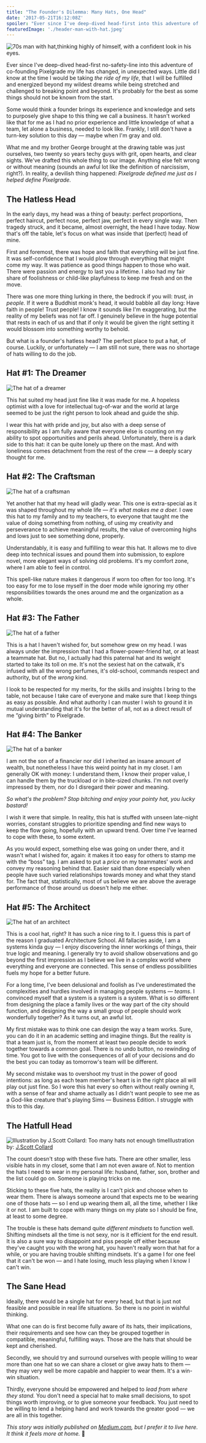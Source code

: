 ```yaml
---
title: "The Founder's Dilemma: Many Hats, One Head"
date: '2017-05-21T16:12:08Z'
spoiler: "Ever since I've deep-dived head-first into this adventure of co-founding Pixelgrade my life has changed, in unexpected ways. Little did I know I would be taking the ride of my life, fulfilled and energized beyond my wildest dreams, but also stretched and challenged to breaking point and beyond. One thing is definitely sure: many hats landed on my head. This is my story wearing them."
featuredImage: './header-man-with-hat.jpeg'
---
```

![70s man with hat,thinking highly of himself, with a confident look in his eyes.](./header-man-with-hat.jpeg)

Ever since I've deep-dived head-first no-safety-line into this adventure of co-founding Pixelgrade my life has changed, in unexpected ways. Little did I know at the time I would be taking *the ride of my life*, that I will be fulfilled and energized beyond my wildest dreams while being stretched and challenged to breaking point and beyond. It's probably for the best as some things should not be known from the start.

Some would think a founder brings its experience and knowledge and sets to purposely give shape to this thing we call a business. It hasn't worked like that for me as I had no prior experience and little knowledge of what a team, let alone a business, needed to look like. Frankly, I still don't have a turn-key solution to this day — maybe when I'm gray and old.

What me and my brother George brought at the drawing table was just ourselves, two twenty so years techy guys with grit, open hearts, and clear sights. We've drafted this whole thing to our image. Anything else felt wrong or without meaning (sounds an awful lot like the definition of narcissism, right?). In reality, a devilish thing happened: *Pixelgrade defined me just as I helped define Pixelgrade.*

## The Hatless Head

In the early days, my head was a thing of beauty: perfect proportions, perfect haircut, perfect nose, perfect jaw, perfect in every single way. Then tragedy struck, and it became, almost overnight, the head I have today. Now that's off the table, let's focus on what was inside that (perfect) head of mine.

First and foremost, there was hope and faith that everything will be just fine. It was self-confidence that I would plow through everything that might come my way. It was patience as good things happen to those who wait. There were passion and energy to last you a lifetime. I also had my fair share of foolishness or child-like playfulness to keep me fresh and on the move.

There was one more thing lurking in there, the bedrock if you will: *trust, in people.* If it were a Buddhist monk's head, it would babble all day long: Have faith in people! Trust people! I know it sounds like I'm exaggerating, but the reality of my beliefs was not far off. I genuinely believe in the huge potential that rests in each of us and that if only it would be given the right setting it would blossom into something worthy to behold.

But what is a founder's hatless head? The perfect place to put a hat, of course. Luckily, or unfortunately — I am still not sure, there was no shortage of hats willing to do the job.

## Hat #1: The Dreamer

![The hat of a dreamer](./the-hat-of-a-dreamer.jpeg)

This hat suited my head just fine like it was made for me. A hopeless optimist with a love for intellectual tug-of-war and the world at large seemed to be just the right person to look ahead and guide the ship.

I wear this hat with pride and joy, but also with a deep sense of responsibility as I am fully aware that everyone else is counting on my ability to spot opportunities and perils ahead. Unfortunately, there is a dark side to this hat: it can be quite lonely up there on the mast. And with loneliness comes detachment from the rest of the crew — a deeply scary thought for me.

## Hat #2: The Craftsman

![The hat of a craftsman](./the-hat-of-a-craftsman.jpeg)

Yet another hat that my head will gladly wear. This one is extra-special as it was shaped throughout my whole life — *it's what makes me a doer.* I owe this hat to my family and to my teachers, to everyone that taught me the value of doing something from nothing, of using my creativity and perseverance to achieve meaningful results, the value of overcoming highs and lows just to see something done, properly.

Understandably, it is easy and fulfilling to wear this hat. It allows me to dive deep into technical issues and pound them into submission, to explore novel, more elegant ways of solving old problems. It's my comfort zone, where I am able to feel in control.

This spell-like nature makes it dangerous if worn too often for too long. It's too easy for me to lose myself in the doer mode while ignoring my other responsibilities towards the ones around me and the organization as a whole.

## Hat #3: The Father

![The hat of a father](./the-hat-of-a-father.jpeg)

This is a hat I haven't wished for, but somehow grew on my head. I was always under the impression that I had a flower-power-friend hat, or at least a teammate hat. But no, I actually had this paternal hat and its weight started to take its toll on me. It's not the sexiest hat on the catwalk, it's infused with all the wrong perfumes, it's old-school, commands respect and authority, but of the *wrong* kind.

I look to be respected for my merits, for the skills and insights I bring to the table, not because I take care of everyone and make sure that I keep things as easy as possible. And what authority I can muster I wish to ground it in mutual understanding that it's for the better of all, not as a direct result of me “giving birth” to Pixelgrade.

## Hat #4: The Banker

![The hat of a banker](./the-hat-of-a-banker.jpeg)

I am not the son of a financier nor did I inherited an insane amount of wealth, but nonetheless I have this weird pointy hat in my closet. I am generally OK with money: I understand them, I know their proper value, I can handle them by the truckload or in bite-sized chunks. I'm not overly impressed by them, nor do I disregard their power and meaning.

*So what's the problem? Stop bitching and enjoy your pointy hat, you lucky bastard!*

I wish it were that simple. In reality, this hat is stuffed with unseen late-night worries, constant struggles to prioritize spending and find new ways to keep the flow going, hopefully with an upward trend. Over time I've learned to cope with these, to some extent.

As you would expect, something else was going on under there, and it wasn't what I wished for, again: it makes it too easy for others to stamp me with the “boss” tag. I am asked to put a *price* on my teammates' work and convey my reasoning behind that. Easier said than done especially when people have such varied relationships towards money and what they stand for. The fact that, statistically, most of us believe we are above the average performance of those around us doesn't help me either.

## Hat #5: The Architect

![The hat of an architect](./the-hat-of-an-architect.jpeg)

This is a cool hat, right? It has such a nice ring to it. I guess this is part of the reason I graduated Architecture School. All fallacies aside, I am a systems kinda guy — I enjoy discovering the inner workings of things, their true logic and meaning. I generally try to avoid shallow observations and go beyond the first impression as I believe we live in a complex world where everything and everyone are connected. This sense of endless possibilities fuels my hope for a better future.

For a long time, I've been delusional and foolish as I've underestimated the complexities and hurdles involved in managing people systems — *teams*. I convinced myself that a system is a system is a system. What is so different from designing the place a family lives or the way part of the city should function, and designing the way a small group of people should work wonderfully together? As it turns out, an awful lot.

My first mistake was to think one can design the way a team works. Sure, you can do it in an academic setting and imagine things. But the reality is that a team just is, from the moment at least two people decide to work together towards a common goal. There is no undo button, no rewinding of time. You got to live with the consequences of all of your decisions and do the best you can today as tomorrow's team will be different.

My second mistake was to overshoot my trust in the power of good intentions: as long as each team member's heart is in the right place all will play out just fine. So I wore this hat every so often without really owning it, with a sense of fear and shame actually as I didn't want people to see me as a God-like creature that's playing Sims — Business Edition. I struggle with this to this day.

## The Hatfull Head

![Illustration by J.Scott Collard: Too many hats not enough time](./illustration-too-many-hats-not-enough-time-j-scott-collard.jpg)<span class="image-caption">Illustration by: [J.Scott Collard](https://jscdesign.wordpress.com/2010/02/22/too-many-hats-not-enough-time/)</span>

The count doesn't stop with these five hats. There are other smaller, less visible hats in my closet, some that I am not even aware of. Not to mention the hats I need to wear in my personal life: husband, father, son, brother and the list could go on. Someone is playing tricks on me.

Sticking to these five hats, the reality is I can't pick and choose when to wear them. There is always someone around that expects me to be wearing one of those hats — so I end up wearing them all, all the time, whether I like it or not. I am built to cope with many things on my plate so I should be fine, at least to some degree.

The trouble is these hats demand quite *different mindsets* to function well. Shifting mindsets all the time is not sexy, nor is it efficient for the end result. It is also a sure way to disappoint and piss people off either because they've caught you with the wrong hat, you haven't really worn that hat for a while, or you are having trouble shifting mindsets. It's a game I for one feel that it can't be won — and I hate losing, much less playing when I know I can't win.

## The Sane Head

Ideally, there would be a single hat for every head, but that is just not feasible and possible in real life situations. So there is no point in wishful thinking.

What one can do is first become fully aware of its hats, their implications, their requirements and see how can they be grouped together in compatible, meaningful, fulfilling ways. Those are the hats that should be kept and cherished.

Secondly, we should try and surround ourselves with people willing to wear more than one hat so we can share a closet or give away hats to them — they may very well be more capable and happier to wear them. It's a win-win situation.

Thirdly, everyone should be empowered and helped to *lead from where they stand.* You don't need a special hat to make small decisions, to spot things worth improving, or to give someone your feedback. You just need to be willing to lend a helping hand and work towards the greater good — we are all in this together.

_This story was initially published on [Medium.com](https://medium.com/@vladpotter/the-founders-dilemma-many-hats-one-head-7b413812792d), but I prefer it to live here. It think it feels more at home._ 🤗
